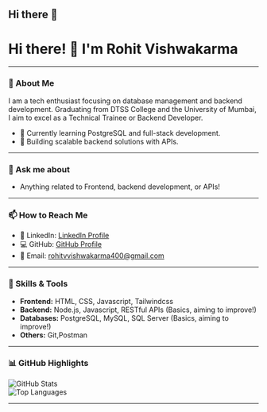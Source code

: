 ## Hi there 👋

<!--
**Rohitvish04/Rohitvish04** is a ✨ _special_ ✨ repository because its `README.md` (this file) appears on your GitHub profile.

Here are some ideas to get you started:

- 🔭 I’m currently working on ...
- 🌱 I’m currently learning ...
- 👯 I’m looking to collaborate on ...
- 🤔 I’m looking for help with ...
- 💬 Ask me about ...
- 📫 How to reach me: ...
- 😄 Pronouns: ...
- ⚡ Fun fact: ...
-->

# Hi there! 👋 I'm Rohit Vishwakarma

---

### 🌟 About Me

I am a tech enthusiast focusing on database management and backend development. Graduating from DTSS College and the University of Mumbai, I aim to excel as a Technical Trainee or Backend Developer.

- 🌱 Currently learning PostgreSQL and full-stack development.
- 🔭 Building scalable backend solutions with APIs.

---
### 💬 Ask me about
- Anything related to Frontend, backend development, or APIs!
  
---

### 📫 How to Reach Me
- 💼 LinkedIn: [LinkedIn Profile](https://www.linkedin.com/in/rohitvvishwakarma)  
- 💻 GitHub: [GitHub Profile](https://github.com/Rohitvish04)  
- 📧 Email: rohitvvishwakarma400@gmail.com

---

### 🔧 Skills & Tools

- **Frontend:** HTML, CSS, Javascript, Tailwindcss
- **Backend:** Node.js, Javascript, RESTful APIs (Basics, aiming to improve!)
- **Databases:** PostgreSQL, MySQL, SQL Server (Basics, aiming to improve!)
- **Others:** Git,Postman

---

### 📊 GitHub Highlights

![GitHub Stats](https://github-readme-stats.vercel.app/api?username=Rohitvish04&show_icons=true&theme=radical)  
![Top Languages](https://github-readme-stats.vercel.app/api/top-langs/?username=Rohitvish04&layout=compact&theme=radical)

---


